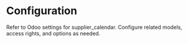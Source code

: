 # Configuration

Refer to Odoo settings for supplier_calendar. Configure related models, access rights, and options as needed.
